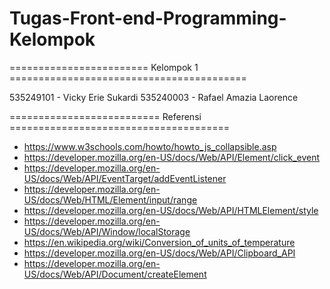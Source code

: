 # Tugas-Front-end-Programming-Kelompok
======================== Kelompok 1 =========================================

535249101 - Vicky Erie Sukardi
535240003 - Rafael Amazia Laorence

========================== Referensi ======================================

- https://www.w3schools.com/howto/howto_js_collapsible.asp
- https://developer.mozilla.org/en-US/docs/Web/API/Element/click_event
- https://developer.mozilla.org/en-US/docs/Web/API/EventTarget/addEventListener
- https://developer.mozilla.org/en-US/docs/Web/HTML/Element/input/range
- https://developer.mozilla.org/en-US/docs/Web/API/HTMLElement/style
- https://developer.mozilla.org/en-US/docs/Web/API/Window/localStorage
- https://en.wikipedia.org/wiki/Conversion_of_units_of_temperature
- https://developer.mozilla.org/en-US/docs/Web/API/Clipboard_API
- https://developer.mozilla.org/en-US/docs/Web/API/Document/createElement